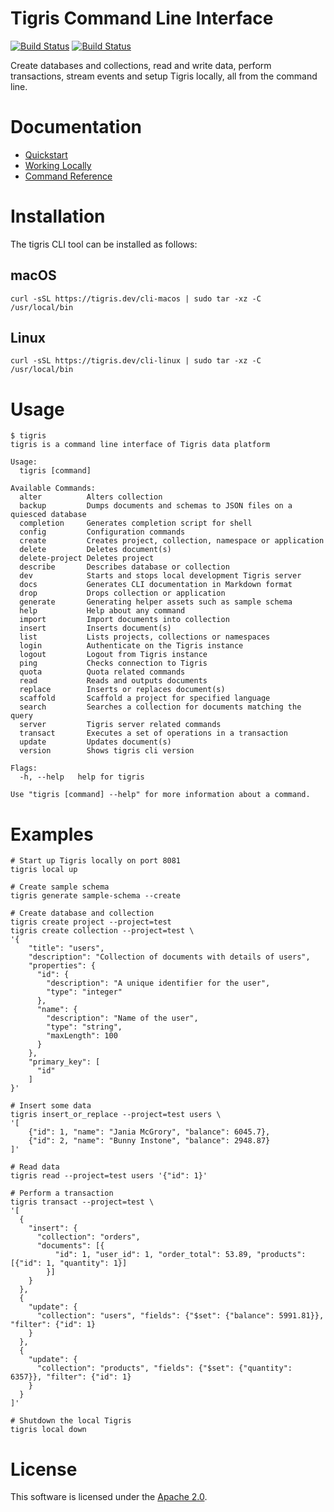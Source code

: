 # Tigris Command Line Interface

[![Build Status](https://github.com/tigrisdata/tigrisdb/workflows/go-lint/badge.svg)]()
[![Build Status](https://github.com/tigrisdata/tigrisdb/workflows/go-test/badge.svg)]()

Create databases and collections, read and write data, perform transactions,
stream events and setup Tigris locally, all from the command line.

# Documentation
- [Quickstart](https://docs.tigrisdata.com/quickstart/with-cli)
- [Working Locally](https://docs.tigrisdata.com/cli/working-locally)
- [Command Reference](https://docs.tigrisdata.com/cli)

# Installation

The tigris CLI tool can be installed as follows:

## macOS

```shell
curl -sSL https://tigris.dev/cli-macos | sudo tar -xz -C /usr/local/bin
```

## Linux

```shell
curl -sSL https://tigris.dev/cli-linux | sudo tar -xz -C /usr/local/bin
```

# Usage

```shell
$ tigris
tigris is a command line interface of Tigris data platform

Usage:
  tigris [command]

Available Commands:
  alter          Alters collection
  backup         Dumps documents and schemas to JSON files on a quiesced database
  completion     Generates completion script for shell
  config         Configuration commands
  create         Creates project, collection, namespace or application
  delete         Deletes document(s)
  delete-project Deletes project
  describe       Describes database or collection
  dev            Starts and stops local development Tigris server
  docs           Generates CLI documentation in Markdown format
  drop           Drops collection or application
  generate       Generating helper assets such as sample schema
  help           Help about any command
  import         Import documents into collection
  insert         Inserts document(s)
  list           Lists projects, collections or namespaces
  login          Authenticate on the Tigris instance
  logout         Logout from Tigris instance
  ping           Checks connection to Tigris
  quota          Quota related commands
  read           Reads and outputs documents
  replace        Inserts or replaces document(s)
  scaffold       Scaffold a project for specified language
  search         Searches a collection for documents matching the query
  server         Tigris server related commands
  transact       Executes a set of operations in a transaction
  update         Updates document(s)
  version        Shows tigris cli version

Flags:
  -h, --help   help for tigris

Use "tigris [command] --help" for more information about a command.
```

# Examples

```shell
# Start up Tigris locally on port 8081
tigris local up

# Create sample schema
tigris generate sample-schema --create

# Create database and collection
tigris create project --project=test
tigris create collection --project=test \
'{
    "title": "users",
    "description": "Collection of documents with details of users",
    "properties": {
      "id": {
        "description": "A unique identifier for the user",
        "type": "integer"
      },
      "name": {
        "description": "Name of the user",
        "type": "string",
        "maxLength": 100
      }
    },
    "primary_key": [
      "id"
    ]
}'

# Insert some data
tigris insert_or_replace --project=test users \
'[
    {"id": 1, "name": "Jania McGrory", "balance": 6045.7},
    {"id": 2, "name": "Bunny Instone", "balance": 2948.87}
]'

# Read data
tigris read --project=test users '{"id": 1}'

# Perform a transaction
tigris transact --project=test \
'[
  {
    "insert": {
      "collection": "orders",
      "documents": [{
          "id": 1, "user_id": 1, "order_total": 53.89, "products": [{"id": 1, "quantity": 1}]
        }]
    }
  },
  {
    "update": {
      "collection": "users", "fields": {"$set": {"balance": 5991.81}}, "filter": {"id": 1}
    }
  },
  {
    "update": {
      "collection": "products", "fields": {"$set": {"quantity": 6357}}, "filter": {"id": 1}
    }
  }
]'

# Shutdown the local Tigris
tigris local down
```

# License
This software is licensed under the [Apache 2.0](LICENSE).
